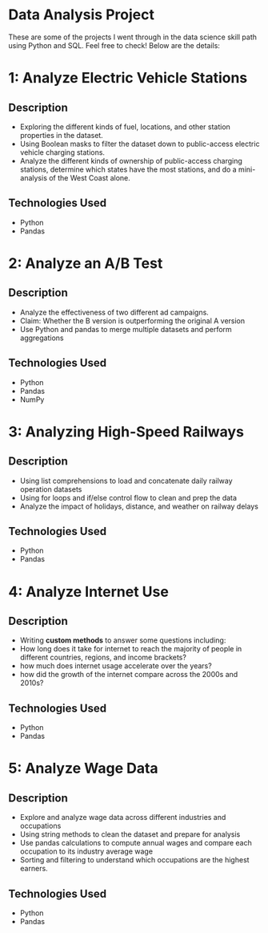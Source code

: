 # Data Analysis Project
These are some of the projects I went through in the data science skill path using Python and SQL. Feel free to check! 
Below are the details:

# 1: Analyze Electric Vehicle Stations

## Description
- Exploring the different kinds of fuel, locations, and other station properties in the dataset.
- Using Boolean masks to filter the dataset down to public-access electric vehicle charging stations.
- Analyze the different kinds of ownership of public-access charging stations, determine which states have the most stations, and do a mini-analysis of the West Coast alone.

## Technologies Used
- Python
- Pandas

# 2: Analyze an A/B Test

## Description
- Analyze the effectiveness of two different ad campaigns.
- Claim: Whether the B version is outperforming the original A version
- Use Python and pandas to merge multiple datasets and perform aggregations

## Technologies Used
- Python
- Pandas
- NumPy

# 3: Analyzing High-Speed Railways

## Description
- Using list comprehensions to load and concatenate daily railway operation datasets
- Using for loops and if/else control flow to clean and prep the data
- Analyze the impact of holidays, distance, and weather on railway delays
  
## Technologies Used
- Python
- Pandas

# 4: Analyze Internet Use

## Description
- Writing **custom methods** to answer some questions including:
- How long does it take for internet to reach the majority of people in different countries, regions, and income brackets?
- how much does internet usage accelerate over the years?
- how did the growth of the internet compare across the 2000s and 2010s?
  
## Technologies Used
- Python
- Pandas

# 5: Analyze Wage Data

## Description
- Explore and analyze wage data across different industries and occupations
- Using string methods to clean the dataset and prepare for analysis
- Use pandas calculations to compute annual wages and compare each occupation to its industry average wage
- Sorting and filtering to understand which occupations are the highest earners.
  
## Technologies Used
- Python
- Pandas
  
